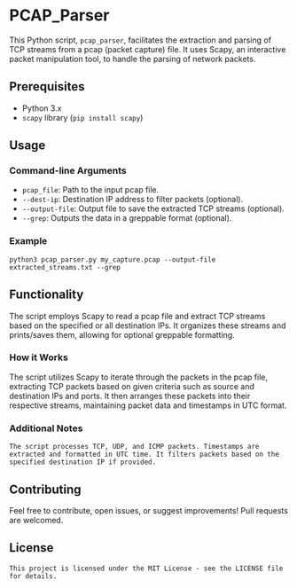 # PCAP_Parser

This Python script, `pcap_parser`, facilitates the extraction and parsing of TCP streams from a pcap (packet capture) file. It uses Scapy, an interactive packet manipulation tool, to handle the parsing of network packets.

## Prerequisites

- Python 3.x
- `scapy` library (`pip install scapy`)

## Usage

### Command-line Arguments

- `pcap_file`: Path to the input pcap file.
- `--dest-ip`: Destination IP address to filter packets (optional).
- `--output-file`: Output file to save the extracted TCP streams (optional).
- `--grep`: Outputs the data in a greppable format (optional).

### Example

    python3 pcap_parser.py my_capture.pcap --output-file extracted_streams.txt --grep

## Functionality

The script employs Scapy to read a pcap file and extract TCP streams based on the specified or all destination IPs. It organizes these streams and prints/saves them, allowing for optional greppable formatting.

### How it Works

The script utilizes Scapy to iterate through the packets in the pcap file, extracting TCP packets based on given criteria such as source and destination IPs and ports. It then arranges these packets into their respective streams, maintaining packet data and timestamps in UTC format.

### Additional Notes

`The script processes TCP, UDP, and ICMP packets.
Timestamps are extracted and formatted in UTC time.
It filters packets based on the specified destination IP if provided.`

## Contributing

Feel free to contribute, open issues, or suggest improvements! Pull requests are welcomed.

## License

`This project is licensed under the MIT License - see the LICENSE file for details.`
